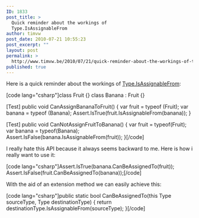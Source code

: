 ```yaml
---
ID: 1833
post_title: >
  Quick reminder about the workings of
  Type.IsAssignableFrom
author: timvw
post_date: 2010-07-21 10:55:23
post_excerpt: ""
layout: post
permalink: >
  http://www.timvw.be/2010/07/21/quick-reminder-about-the-workings-of-type-isassignablefrom/
published: true
---
```

<p>Here is a quick reminder about the workings of <a href="http://msdn.microsoft.com/en-us/library/system.type.isassignablefrom.aspx">Type.IsAssignableFrom</a>:</p>

[code lang="csharp"]class Fruit {}
class Banana : Fruit {}

[Test]
public void CanAssignBananaToFruit()
{
 var fruit = typeof (Fruit);
 var banana = typeof (Banana);
 Assert.IsTrue(fruit.IsAssignableFrom(banana));
}

[Test]
public void CanNotAssignFruitToBanana()
{
 var fruit = typeof(Fruit);
 var banana = typeof(Banana);
 Assert.IsFalse(banana.IsAssignableFrom(fruit));
}[/code]

<p>I really hate this API because it always seems backward to me. Here is how i really want to use it:</p>

[code lang="csharp"]Assert.IsTrue(banana.CanBeAssignedTo(fruit));
Assert.IsFalse(fruit.CanBeAssignedTo(banana));[/code]

<p>With the aid of an extension method we can easily achieve this:</p>

[code lang="csharp"]public static bool CanBeAssignedTo(this Type sourceType, Type destinationType)
{
 return destinationType.IsAssignableFrom(sourceType);
}[/code]